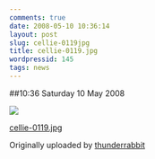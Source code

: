 ```yaml
---
comments: true
date: 2008-05-10 10:36:14
layout: post
slug: cellie-0119jpg
title: cellie-0119.jpg
wordpressid: 145
tags: news
---
```


##10:36 Saturday 10 May 2008


[![](http://farm3.static.flickr.com/2147/2479687114_6c2e40a01b.jpg)](http://www.flickr.com/photos/thunderrabbit/2479687114/)
  


[cellie-0119.jpg](http://www.flickr.com/photos/thunderrabbit/2479687114/)
  

Originally uploaded by [thunderrabbit](http://www.flickr.com/people/thunderrabbit/)





  

